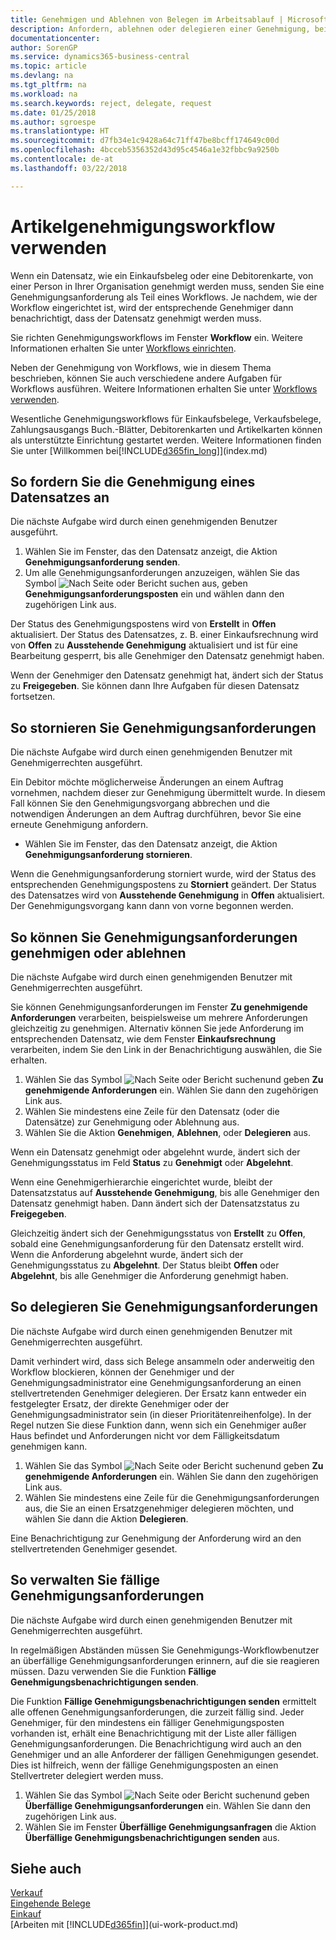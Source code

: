 ```yaml
---
title: Genehmigen und Ablehnen von Belegen im Arbeitsablauf | Microsoft Docs
description: Anfordern, ablehnen oder delegieren einer Genehmigung, beispielsweise einen Einkaufs- oder Verkaufsbeleg, als Teil eines Workflows.
documentationcenter: 
author: SorenGP
ms.service: dynamics365-business-central
ms.topic: article
ms.devlang: na
ms.tgt_pltfrm: na
ms.workload: na
ms.search.keywords: reject, delegate, request
ms.date: 01/25/2018
ms.author: sgroespe
ms.translationtype: HT
ms.sourcegitcommit: d7fb34e1c9428a64c71ff47be8bcff174649c00d
ms.openlocfilehash: 4bcceb5356352d43d95c4546a1e32fbbc9a9250b
ms.contentlocale: de-at
ms.lasthandoff: 03/22/2018

---
```

# <a name="use-approval-workflows"></a>Artikelgenehmigungsworkflow verwenden
Wenn ein Datensatz, wie ein Einkaufsbeleg oder eine Debitorenkarte, von einer Person in Ihrer Organisation genehmigt werden muss, senden Sie eine Genehmigungsanforderung als Teil eines Workflows. Je nachdem, wie der Workflow eingerichtet ist, wird der entsprechende Genehmiger dann benachrichtigt, dass der Datensatz genehmigt werden muss.

Sie richten Genehmigungsworkflows im Fenster **Workflow** ein. Weitere Informationen erhalten Sie unter [Workflows einrichten](across-set-up-workflows.md).

Neben der Genehmigung von Workflows, wie in diesem Thema beschrieben, können Sie auch verschiedene andere Aufgaben für Workflows ausführen. Weitere Informationen erhalten Sie unter [Workflows verwenden](across-use-workflows.md).

Wesentliche Genehmigungsworkflows für Einkaufsbelege, Verkaufsbelege, Zahlungsausgangs Buch.-Blätter, Debitorenkarten und Artikelkarten können als unterstützte Einrichtung gestartet werden. Weitere Informationen finden Sie unter [Willkommen bei[!INCLUDE[d365fin_long](includes/d365fin_long_md.md)]](index.md)

## <a name="to-request-approval-of-a-record"></a>So fordern Sie die Genehmigung eines Datensatzes an
Die nächste Aufgabe wird durch einen genehmigenden Benutzer ausgeführt.

1. Wählen Sie im Fenster, das den Datensatz anzeigt, die Aktion **Genehmigungsanforderung senden**.
2. Um alle Genehmigungsanforderungen anzuzeigen, wählen Sie das Symbol ![Nach Seite oder Bericht suchen](media/ui-search/search_small.png "Nach Seite oder Bericht suchen") aus, geben **Genehmigungsanforderungsposten** ein und wählen dann den zugehörigen Link aus.  

Der Status des Genehmigungspostens wird von **Erstellt** in **Offen** aktualisiert. Der Status des Datensatzes, z. B. einer Einkaufsrechnung wird von **Offen** zu **Ausstehende Genehmigung** aktualisiert und ist für eine Bearbeitung gesperrt, bis alle Genehmiger den Datensatz genehmigt haben.

Wenn der Genehmiger den Datensatz genehmigt hat, ändert sich der Status zu **Freigegeben**. Sie können dann Ihre Aufgaben für diesen Datensatz fortsetzen.

## <a name="to-cancel-requests-for-approval"></a>So stornieren Sie Genehmigungsanforderungen
Die nächste Aufgabe wird durch einen genehmigenden Benutzer mit Genehmigerrechten ausgeführt.

Ein Debitor möchte möglicherweise Änderungen an einem Auftrag vornehmen, nachdem dieser zur Genehmigung übermittelt wurde. In diesem Fall können Sie den Genehmigungsvorgang abbrechen und die notwendigen Änderungen an dem Auftrag durchführen, bevor Sie eine erneute Genehmigung anfordern.

- Wählen Sie im Fenster, das den Datensatz anzeigt, die Aktion **Genehmigungsanforderung stornieren**.

Wenn die Genehmigungsanforderung storniert wurde, wird der Status des entsprechenden Genehmigungspostens zu **Storniert** geändert. Der Status des Datensatzes wird von **Ausstehende Genehmigung** in **Offen** aktualisiert. Der Genehmigungsvorgang kann dann von vorne begonnen werden.

## <a name="to-approve-or-reject-requests-for-approval"></a>So können Sie Genehmigungsanforderungen genehmigen oder ablehnen
Die nächste Aufgabe wird durch einen genehmigenden Benutzer mit Genehmigerrechten ausgeführt.

Sie können Genehmigungsanforderungen im Fenster **Zu genehmigende Anforderungen** verarbeiten, beispielsweise um mehrere Anforderungen gleichzeitig zu genehmigen. Alternativ können Sie jede Anforderung im entsprechenden Datensatz, wie dem Fenster **Einkaufsrechnung** verarbeiten, indem Sie den Link in der Benachrichtigung auswählen, die Sie erhalten.

1. Wählen Sie das Symbol ![Nach Seite oder Bericht suchen ](media/ui-search/search_small.png "Nach Seite oder Bericht suche")und geben **Zu genehmigende Anforderungen** ein. Wählen Sie dann den zugehörigen Link aus.
2. Wählen Sie mindestens eine Zeile für den Datensatz (oder die Datensätze) zur Genehmigung oder Ablehnung aus.
3. Wählen Sie die Aktion **Genehmigen**, **Ablehnen**, oder **Delegieren** aus.

Wenn ein Datensatz genehmigt oder abgelehnt wurde, ändert sich der Genehmigungsstatus im Feld **Status** zu **Genehmigt** oder **Abgelehnt**.

Wenn eine Genehmigerhierarchie eingerichtet wurde, bleibt der Datensatzstatus auf **Ausstehende Genehmigung**, bis alle Genehmiger den Datensatz genehmigt haben. Dann ändert sich der Datensatzstatus zu **Freigegeben**.

Gleichzeitig ändert sich der Genehmigungsstatus von **Erstellt** zu **Offen**, sobald eine Genehmigungsanforderung für den Datensatz erstellt wird. Wenn die Anforderung abgelehnt wurde, ändert sich der Genehmigungsstatus zu **Abgelehnt**. Der Status bleibt **Offen** oder **Abgelehnt**, bis alle Genehmiger die Anforderung genehmigt haben.

## <a name="to-delegate-requests-for-approval"></a>So delegieren Sie Genehmigungsanforderungen
Die nächste Aufgabe wird durch einen genehmigenden Benutzer mit Genehmigerrechten ausgeführt.

Damit verhindert wird, dass sich Belege ansammeln oder anderweitig den Workflow blockieren, können der Genehmiger und der Genehmigungsadministrator eine Genehmigungsanforderung an einen stellvertretenden Genehmiger delegieren. Der Ersatz kann entweder ein festgelegter Ersatz, der direkte Genehmiger oder der Genehmigungsadministrator sein (in dieser Prioritätenreihenfolge). In der Regel nutzen Sie diese Funktion dann, wenn sich ein Genehmiger außer Haus befindet und Anforderungen nicht vor dem Fälligkeitsdatum genehmigen kann.

1. Wählen Sie das Symbol ![Nach Seite oder Bericht suchen ](media/ui-search/search_small.png "Nach Seite oder Bericht suche")und geben **Zu genehmigende Anforderungen** ein. Wählen Sie dann den zugehörigen Link aus.
2. Wählen Sie mindestens eine Zeile für die Genehmigungsanforderungen aus, die Sie an einen Ersatzgenehmiger delegieren möchten, und wählen Sie dann die Aktion **Delegieren**.

Eine Benachrichtigung zur Genehmigung der Anforderung wird an den stellvertretenden Genehmiger gesendet.

## <a name="to-manage-overdue-approval-requests"></a>So verwalten Sie fällige Genehmigungsanforderungen
Die nächste Aufgabe wird durch einen genehmigenden Benutzer mit Genehmigerrechten ausgeführt.

In regelmäßigen Abständen müssen Sie Genehmigungs-Workflowbenutzer an überfällige Genehmigungsanforderungen erinnern, auf die sie reagieren müssen. Dazu verwenden Sie die Funktion **Fällige Genehmigungsbenachrichtigungen senden**.

Die Funktion **Fällige Genehmigungsbenachrichtigungen senden** ermittelt alle offenen Genehmigungsanforderungen, die zurzeit fällig sind. Jeder Genehmiger, für den mindestens ein fälliger Genehmigungsposten vorhanden ist, erhält eine Benachrichtigung mit der Liste aller fälligen Genehmigungsanforderungen. Die Benachrichtigung wird auch an den Genehmiger und an alle Anforderer der fälligen Genehmigungen gesendet. Dies ist hilfreich, wenn der fällige Genehmigungsposten an einen Stellvertreter delegiert werden muss.

1. Wählen Sie das Symbol ![Nach Seite oder Bericht suchen ](media/ui-search/search_small.png "Nach Seite oder Bericht suche")und geben **Überfällige Genehmigungsanforderungen** ein. Wählen Sie dann den zugehörigen Link aus.
2. Wählen Sie im Fenster **Überfällige Genehmigungsanfragen** die Aktion **Überfällige Genehmigungsbenachrichtigungen senden** aus.

## <a name="see-also"></a>Siehe auch
[Verkauf](sales-manage-sales.md)    
[Eingehende Belege](across-income-documents.md)  
[Einkauf](purchasing-manage-purchasing.md)  
[Arbeiten mit [!INCLUDE[d365fin](includes/d365fin_md.md)]](ui-work-product.md)

